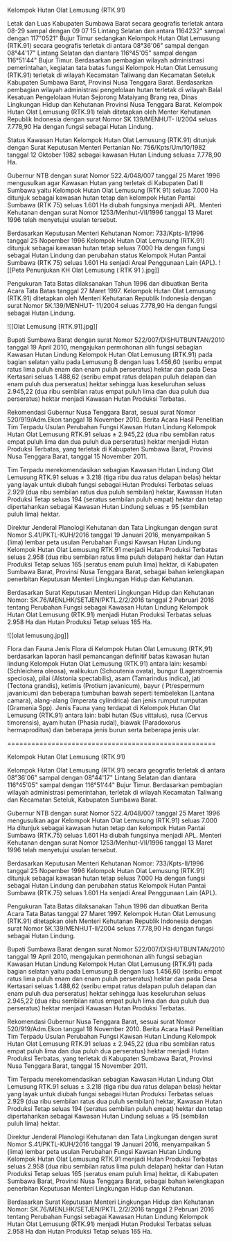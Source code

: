 Kelompok Hutan Olat Lemusung (RTK.91)
 
Letak dan Luas
Kabupaten Sumbawa Barat secara geografis terletak antara 08-29 sampal dengan 09 07 15 Lintang Selatan dan antara 1164232" sampal dengan 117"0521" Bujur Timur sedangkan Kelompok Hutan Olat Lemusung (RTK.91) secara geografis terletak di antara 08°36'06" sampal dengan 08°44'17" Lintang Selatan dan diantara 116°45'05" sampal dengan 116°51'44" Bujur Timur.
Berdasarkan pembagian wilayah administrasi pemerintahan, kegiatan tata batas fungsi Kelompok Hutan Olat Lemusung (RTK.91) terletak di wilayah Kecamatan Taliwang dan Kecamatan Seteluk Kabupaten Sumbawa Barat, Provinsi Nusa Tenggara Barat. Berdasarkan pembagian wilayah administrasi pengelolaan hutan terletak di wilayah Balal Kesatuan Pengelolaan Hutan Sejorong Mataiyang Brang rea, Dinas Lingkungan Hidup dan Kehutanan Provinsi Nusa Tenggara Barat. Kelompok Hutan Olat Lemusung (RTK.91) telah ditetapkan oleh Menter Kehutanan Republik Indonesia dengan surat Nomor SK 139/MENHUT- II/2004 seluas 7.778,90 Ha dengan fungsi sebagai Hutan Lindung.

Status Kawasan Hutan
Kelompok Hutan Olat Lemusung (RTK.91) ditunjuk dengan Surat Keputusan Menteri Pertanian No: 756/Kpts/Um/10/1982 tanggal 12 Oktober 1982 sebagai kawasan Hutan Lindung seluas± 7.778,90 Ha. 

Gubernur NTB dengan surat Nomor 522.4/048/007 tanggal 25 Maret 1996 mengusulkan agar Kawasan Hutan yang terletak di Kabupaten Dati II Sumbawa yaitu Kelompok Hutan Olat Lemusung (RTK 91) seluas 7.000 Ha ditunjuk sebagai kawasan hutan tetap dan kelompok Hutan Pantai Sumbawa (RTK 75) seluas 1.601 Ha diubah fungsinya menjadi APL. Menteri Kehutanan dengan surat Nomor 1253/Menhut-VII/1996 tanggal 13 Maret 1996 telah menyetujui usulan tersebut.

Berdasarkan Keputusan Menteri Kehutanan Nomor: 733/Kpts-II/1996 tanggal 25 Nopember 1996 Kelompok Hutan Olat Lemusung (RTK.91) ditunjuk sebagai kawasan hutan tetap seluas 7.000 Ha dengan fungsi sebagai Hutan Lindung dan perubahan status Kelompok Hutan Pantai Sumbawa (RTK 75) seluas 1.601 Ha senjadi Areal Penggunaan Lain (APL).
![[Peta Penunjukan KH Olat Lemusung ( RTK 91 ).jpg]]

Pengukuran Tata Batas dilaksanakan Tahun 1996 dan dibuatkan Berita Acara Tata Batas tanggal 27 Maret 1997. Kelompok Hutan Olat Lemusung (RTK.91) ditetapkan oleh Menteri Kehutanan Republik Indonesia dengan surat Nomor 5K.139/MENHUT- 11/2004 seluas 7.778,90 Ha dengan fungsi sebagai Hutan Lindung.

![[Olat Lemusung [RTK.91].jpg]]

Bupati Sumbawa Barat dengan surat Nomor 522/007/DISHUTBUNTAN/2010 tanggal 19 April 2010, mengajukan permohonan alih fungsi sebagian Kawasan Hutan Lindung Kelompok Hutan Olat Lemusung (RTK.91) pada bagian selatan yaitu pada Lemusung B dengan luas 1.456,60 (seribu empat ratus lima puluh enam dan enam puluh perseratus) hektar dan pada Desa Kertasari seluas 1.488,62 (seribu empat ratus delapan puluh delapan dan enam puluh dua perseratus) hektar sehingga luas keseluruhan seluas 2.945,22 (dua ribu sembilan ratus empat puluh lima dan dua puluh dua perseratus) hektar menjadi Kawasan Hutan Produksi Terbatas.

Rekomendasi Gubernur Nusa Tenggara Barat, sesuai surat Nomor 520/919/Adm.Ekon tanggal 18 November 2010. Berita Acara Hasil Penelitian Tim Terpadu Usulan Perubahan Fungsi Kawsan Hutan Lindung Kelompok Hutan Olat Lemusung RTK.91 seluas ± 2.945,22 (dua ribu sembilan ratus empat puluh lima dan dua puluh dua perseratus) hektar menjadi Hutan Produksi Terbatas, yang terletak di Kabupaten Sumbawa Barat, Provinsi Nusa Tenggara Barat, tanggal 15 November 2011.

Tim Terpadu merekomendasikan sebagian Kawasan Hutan Lindung Olat Lemusung RTK.91 seluas ± 3.218 (tiga ribu dua ratus delapan belas) hektar yang layak untuk diubah fungsi sebagai Hutan Produksi Terbatas seluas 2.929 (dua ribu sembilan ratus dua puluh sembilan) hektar, Kawasan Hutan Produksi Tetap seluas 194 (seratus sembilan puluh empat) hektar dan tetap dipertahankan sebagai Kawasan Hutan Lindung seluas ± 95 (sembilan puluh lima) hektar.

Direktur Jenderal Planologi Kehutanan dan Tata Lingkungan dengan surat Nomor S.41/PKTL-KUH/2016 tanggal 19 Januari 2016, menyampaikan 5 (lima) lembar peta usulan Perubahan Fungsi Kawsan Hutan Lindung Kelompok Hutan Olat Lemusung RTK.91 menjadi Hutan Produksi Terbatas seluas 2.958 (dua ribu sembilan ratus lima puluh delapan) hektar dan Hutan Produksi Tetap seluas 165 (seratus enam puluh lima) hektar, di Kabupaten Sumbawa Barat, Provinsi Nusa Tenggara Barat, sebagai bahan kelengkapan penerbitan Keputusan Menteri Lingkungan Hidup dan Kehutanan.

Berdasarkan Surat Keputusan Menteri Lingkungan Hidup dan Kehutanan Nomor: SK.76/MENLHK/SETJEN/PKTL.2/2/2016 tanggal 2 Pebruari 2016 tentang Perubahan Fungsi sebagai Kawasan Hutan Lindung Kelompok Hutan Olat Lemusung (RTK.91) menjadi Hutan Produksi Terbatas seluas 2.958 Ha dan Hutan Produksi Tetap seluas 165 Ha.

![[olat lemusung.jpg]]

Flora dan Fauna
Jenis Flora di Kelompok Hutan Olat Lemusung (RTK,91) berdasarkan laporan hasil pemancangan definitif batas kawasan hutan lindung Kelompok Hutan Olat Lemusung (RTK.91) antara lain: kesambi (Schleichera oleosa), walikukun (Schoutenia ovata), bungur (Lagerstroemia speciosa), pilai (Alstonia spectabilis), asam (Tamarindus indica), jati (Tectona grandis), ketimis (Protium javanicum), bayur ( Ptrespermum javanicum) dan beberapa tumbuhan bawah seperti tembelekan (Lantana camara), alang-alang (Imperata cylindrica) dan jenis rumput rumputan (Gramenia Spp).
Jenis Fauna yang terdapat di Kelompok Hutan Olat Lemusung (RTK.91) antara lain: babi hutan (Sus vittalus), rusa (Cervus timorensis), ayam hutan (Phasia rudal), biawak (Paradoxorus hermaproditus) dan beberapa jenis burun serta beberapa jenis ular.  



====================================================



Kelompok Hutan Olat Lemusung (RTK.91) 

Kelompok Hutan Olat Lemusung (RTK.91) secara geografis terletak di antara 08°36'06" sampal dengan 08°44'17" Lintang Selatan dan diantara 116°45'05" sampal dengan 116°51'44" Bujur Timur. Berdasarkan pembagian wilayah administrasi pemerintahan, terletak di wilayah Kecamatan Taliwang dan Kecamatan Seteluk, Kabupaten Sumbawa Barat.

Gubernur NTB dengan surat Nomor 522.4/048/007 tanggal 25 Maret 1996 mengusulkan agar Kelompok Hutan Olat Lemusung (RTK.91) seluas 7.000 Ha ditunjuk sebagai kawasan hutan tetap dan kelompok Hutan Pantai Sumbawa (RTK.75) seluas 1.601 Ha diubah fungsinya menjadi APL. Menteri Kehutanan dengan surat Nomor 1253/Menhut-VII/1996 tanggal 13 Maret 1996 telah menyetujui usulan tersebut.

Berdasarkan Keputusan Menteri Kehutanan Nomor: 733/Kpts-II/1996 tanggal 25 Nopember 1996 Kelompok Hutan Olat Lemusung (RTK.91) ditunjuk sebagai kawasan hutan tetap seluas 7.000 Ha dengan fungsi sebagai Hutan Lindung dan perubahan status Kelompok Hutan Pantai Sumbawa (RTK.75) seluas 1.601 Ha senjadi Areal Penggunaan Lain (APL).

Pengukuran Tata Batas dilaksanakan Tahun 1996 dan dibuatkan Berita Acara Tata Batas tanggal 27 Maret 1997. Kelompok Hutan Olat Lemusung (RTK.91) ditetapkan oleh Menteri Kehutanan Republik Indonesia dengan surat Nomor 5K.139/MENHUT-II/2004 seluas 7.778,90 Ha dengan fungsi sebagai Hutan Lindung.

Bupati Sumbawa Barat dengan surat Nomor 522/007/DISHUTBUNTAN/2010 tanggal 19 April 2010, mengajukan permohonan alih fungsi sebagian Kawasan Hutan Lindung Kelompok Hutan Olat Lemusung (RTK.91) pada bagian selatan yaitu pada Lemusung B dengan luas 1.456,60 (seribu empat ratus lima puluh enam dan enam puluh perseratus) hektar dan pada Desa Kertasari seluas 1.488,62 (seribu empat ratus delapan puluh delapan dan enam puluh dua perseratus) hektar sehingga luas keseluruhan seluas 2.945,22 (dua ribu sembilan ratus empat puluh lima dan dua puluh dua perseratus) hektar menjadi Kawasan Hutan Produksi Terbatas.

Rekomendasi Gubernur Nusa Tenggara Barat, sesuai surat Nomor 520/919/Adm.Ekon tanggal 18 November 2010. Berita Acara Hasil Penelitian Tim Terpadu Usulan Perubahan Fungsi Kawsan Hutan Lindung Kelompok Hutan Olat Lemusung RTK.91 seluas ± 2.945,22 (dua ribu sembilan ratus empat puluh lima dan dua puluh dua perseratus) hektar menjadi Hutan Produksi Terbatas, yang terletak di Kabupaten Sumbawa Barat, Provinsi Nusa Tenggara Barat, tanggal 15 November 2011.

Tim Terpadu merekomendasikan sebagian Kawasan Hutan Lindung Olat Lemusung RTK.91 seluas ± 3.218 (tiga ribu dua ratus delapan belas) hektar yang layak untuk diubah fungsi sebagai Hutan Produksi Terbatas seluas 2.929 (dua ribu sembilan ratus dua puluh sembilan) hektar, Kawasan Hutan Produksi Tetap seluas 194 (seratus sembilan puluh empat) hektar dan tetap dipertahankan sebagai Kawasan Hutan Lindung seluas ± 95 (sembilan puluh lima) hektar.

Direktur Jenderal Planologi Kehutanan dan Tata Lingkungan dengan surat Nomor S.41/PKTL-KUH/2016 tanggal 19 Januari 2016, menyampaikan 5 (lima) lembar peta usulan Perubahan Fungsi Kawsan Hutan Lindung Kelompok Hutan Olat Lemusung RTK.91 menjadi Hutan Produksi Terbatas seluas 2.958 (dua ribu sembilan ratus lima puluh delapan) hektar dan Hutan Produksi Tetap seluas 165 (seratus enam puluh lima) hektar, di Kabupaten Sumbawa Barat, Provinsi Nusa Tenggara Barat, sebagai bahan kelengkapan penerbitan Keputusan Menteri Lingkungan Hidup dan Kehutanan.

Berdasarkan Surat Keputusan Menteri Lingkungan Hidup dan Kehutanan Nomor: SK.76/MENLHK/SETJEN/PKTL.2/2/2016 tanggal 2 Pebruari 2016 tentang Perubahan Fungsi sebagai Kawasan Hutan Lindung Kelompok Hutan Olat Lemusung (RTK.91) menjadi Hutan Produksi Terbatas seluas 2.958 Ha dan Hutan Produksi Tetap seluas 165 Ha.